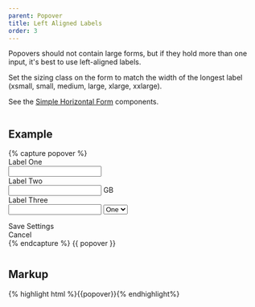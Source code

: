 ```yaml
---
parent: Popover
title: Left Aligned Labels
order: 3
---
```

<p>Popovers should not contain large forms, but if they hold more than one input, it's best to use left-aligned labels.</p>
<p>Set the sizing class on the form to match the width of the longest label (xsmall, small, medium, large, xlarge, xxlarge).</p>
<p>See the <a href="#simple-horizontal-form">Simple Horizontal Form</a> components.</p>
<div style="overflow: hidden;">
<div class="rs-pull-left" style="width: 400px; height: 250px; margin-right: 2em;">
<h2>Example</h2>
{% capture popover %}
<div class="rs-popover">
  <div class="rs-popover-arrow rs-popover-arrow-top-left"></div>
  <div class="rs-popover-content">
    <div class="rs-popover-body">
      <form class="rs-form-horizontal rs-form-medium">
        <div class="rs-control-group">
          <label class="rs-control-label">Label One</label>
          <div class="rs-controls">
            <input type="text" class="rs-input-small">
          </div>
        </div>
        <div class="rs-control-group">
          <label class="rs-control-label">Label Two</label>
          <div class="rs-controls">
            <input type="text" class="rs-input-small"> GB
          </div>
        </div>
        <div class="rs-control-group">
          <label class="rs-control-label">Label Three</label>
          <div class="rs-controls">
            <input type="text" class="rs-input-small">
            <select>
              <option>One</option>
              <option>Two</option>
            </select>
          </div>
        </div>
      </form>
    </div>
    <div class="rs-popover-footer rs-btn-group">
      <div class="rs-btn rs-btn-primary">Save Settings</div>
      <div class="rs-btn rs-btn-link">Cancel</div>
    </div>
  </div>
</div>
{% endcapture %}
{{ popover }}
</div>
<div class="rs-pull-left">
<h2>Markup</h2>
{% highlight html %}{{popover}}{% endhighlight%}
</div>
</div>